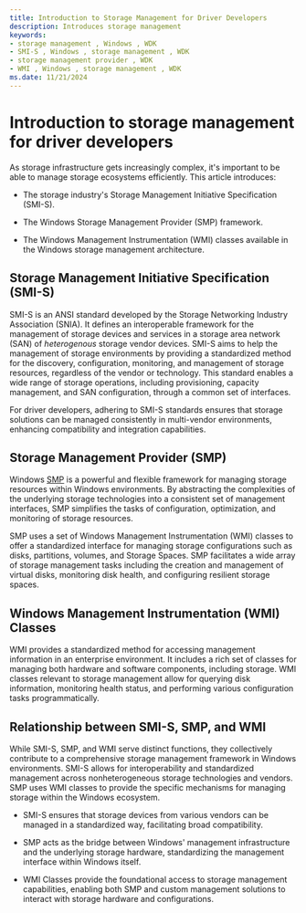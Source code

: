 ```yaml
---
title: Introduction to Storage Management for Driver Developers
description: Introduces storage management
keywords:
- storage management , Windows , WDK
- SMI-S , Windows , storage management , WDK
- storage management provider , WDK
- WMI , Windows , storage management , WDK
ms.date: 11/21/2024
---
```


# Introduction to storage management for driver developers

As storage infrastructure gets increasingly complex, it's important to be able to manage storage ecosystems efficiently. This article introduces:

* The storage industry's Storage Management Initiative Specification (SMI-S).

* The Windows Storage Management Provider (SMP) framework.

* The Windows Management Instrumentation (WMI) classes available in the Windows storage management architecture.  

## Storage Management Initiative Specification (SMI-S)  

SMI-S is an ANSI standard developed by the Storage Networking Industry Association (SNIA). It defines an interoperable framework for the management of storage devices and services in a storage area network (SAN) of *heterogenous* storage vendor devices. SMI-S aims to help the management of storage environments by providing a standardized method for the discovery, configuration, monitoring, and management of storage resources, regardless of the vendor or technology. This standard enables a wide range of storage operations, including provisioning, capacity management, and SAN configuration, through a common set of interfaces.

For driver developers, adhering to SMI-S standards ensures that storage solutions can be managed consistently in multi-vendor environments, enhancing compatibility and integration capabilities.  

## Storage Management Provider (SMP)  

Windows [SMP](storage-management-providers.md)  is a powerful and flexible framework for managing storage resources within Windows environments. By abstracting the complexities of the underlying storage technologies into a consistent set of management interfaces, SMP simplifies the tasks of configuration, optimization, and monitoring of storage resources.

SMP uses a set of Windows Management Instrumentation (WMI) classes to offer a standardized interface for managing storage configurations such as disks, partitions, volumes, and Storage Spaces. SMP facilitates a wide array of storage management tasks including the creation and management of virtual disks, monitoring disk health, and configuring resilient storage spaces.  

## Windows Management Instrumentation (WMI) Classes  

WMI provides a standardized method for accessing management information in an enterprise environment. It includes a rich set of classes for managing both hardware and software components, including storage. WMI classes relevant to storage management allow for querying disk information, monitoring health status, and performing various configuration tasks programmatically.  

## Relationship between SMI-S, SMP, and WMI  

While SMI-S, SMP, and WMI serve distinct functions, they collectively contribute to a comprehensive storage management framework in Windows environments. SMI-S allows for interoperability and standardized management across nonheterogeneous storage technologies and vendors. SMP uses WMI classes to provide the specific mechanisms for managing storage within the Windows ecosystem.  

* SMI-S ensures that storage devices from various vendors can be managed in a standardized way, facilitating broad compatibility.

* SMP acts as the bridge between Windows' management infrastructure and the underlying storage hardware, standardizing the management interface within Windows itself.

* WMI Classes provide the foundational access to storage management capabilities, enabling both SMP and custom management solutions to interact with storage hardware and configurations.  
